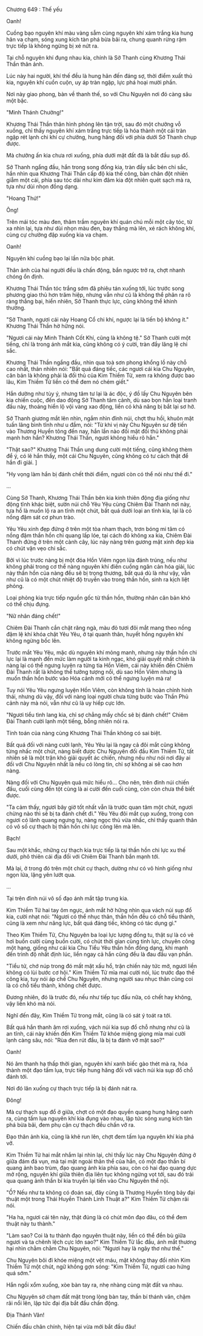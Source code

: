 




Chương 649 : Thế yếu


Oanh!

Cuồng bạo nguyên khí màu vàng sẫm cùng nguyên khí xám trắng kia hung hãn va chạm, sóng xung kích tàn phá bừa bãi ra, chung quanh rừng rậm trực tiếp là không ngừng bị xé nứt ra.

Tại chỗ nguyên khí đụng nhau kia, chính là Sở Thanh cùng Khương Thái Thần thân ảnh.

Lúc này hai người, khí thế đều là hung hãn đến đáng sợ, thời điểm xuất thủ kia, nguyên khí cuồn cuộn, uy áp tràn ngập, lực phá hoại mười phần.

Nơi này giao phong, bàn về thanh thế, so với Chu Nguyên nơi đó càng sâu một bậc.

"Minh Thánh Chưởng!"

Khương Thái Thần thân hình phóng lên tận trời, sau đó một chưởng vỗ xuống, chỉ thấy nguyên khí xám trắng trực tiếp là hóa thành một cái tràn ngập rét lạnh chi khí cự chưởng, hung hăng đối với phía dưới Sở Thanh chụp được.

Mà chưởng ấn kia chưa rơi xuống, phía dưới mặt đất đã là bắt đầu sụp đổ.

Sở Thanh ngẩng đầu, hắn trong song đồng kia, tràn đầy sắc bén chi sắc, hắn nhìn qua Khương Thái Thần cấp độ kia thế công, bàn chân đột nhiên giẫm một cái, phía sau tóc dài như kim đâm kia đột nhiên quét sạch mà ra, tựa như dùi nhọn đồng dạng.

"Hoang Thứ!"

Ông!

Trên mái tóc màu đen, thâm trầm nguyên khí quán chú mỗi một cây tóc, từ xa nhìn lại, tựa như dùi nhọn màu đen, bay thẳng mà lên, xé rách không khí, cùng cự chưởng đập xuống kia va chạm.

Oanh!

Nguyên khí cuồng bạo lại lần nữa bộc phát.

Thân ảnh của hai người đều là chấn động, bắn ngược trở ra, chợt nhanh chóng ổn định.

Khương Thái Thần tóc trắng sớm đã phiêu tán xuống tới, lúc trước song phương giao thủ hơn trăm hiệp, nhưng vẫn như cũ là không thể phân ra rõ ràng thắng bại, hiển nhiên, Sở Thanh thực lực, cũng không thể khinh thường.

"Sở Thanh, ngươi cái này Hoang Cổ chi khí, ngược lại là tiến bộ không ít." Khương Thái Thần hờ hững nói.

"Ngươi cái này Minh Thánh Cốt Khí, cũng là không tệ." Sở Thanh cười một tiếng, chỉ là trong ánh mắt kia, cũng không có ý cười, tràn đầy lăng lệ chi sắc.

Khương Thái Thần ngẩng đầu, nhìn qua toà sơn phong khổng lồ này chỗ cao nhất, thản nhiên nói: "Bất quá đáng tiếc, các ngươi cái kia Chu Nguyên, căn bản là không phải là đối thủ của Kim Thiềm Tử, xem ra không được bao lâu, Kim Thiềm Tử liền có thể đem nó chém giết."

Hắn dường như tùy ý, nhưng tâm tư lại là ác độc, ý đồ lấy Chu Nguyên bên kia chiến cuộc, đến dao động Sở Thanh tâm cảnh, dù sao bọn hắn loại tranh đấu này, thoáng hiển lộ vội vàng xao động, liền có khả năng bị bắt lại sơ hở.

Sở Thanh giương mắt lên nhìn, ngắm nhìn đỉnh núi, chợt thu hồi, khuôn mặt tuấn lãng bình tĩnh như u đầm, nói: "Từ khi vị này Chu Nguyên sư đệ tiến vào Thương Huyền tông đến nay, hắn lần nào đối mặt đối thủ không phải mạnh hơn hắn? Khương Thái Thần, ngươi không hiểu rõ hắn."

"Thật sao?" Khương Thái Thần ung dung cười một tiếng, cũng không thèm để ý, có lẽ hắn thấy, một cái Chu Nguyên, cũng không có tư cách thật để hắn đi giải. ]

"Hy vọng làm hắn bị đánh chết thời điểm, ngươi còn có thể nói như thế đi."

...

Cùng Sở Thanh, Khương Thái Thần bên kia kinh thiên động địa giống như động tĩnh khác biệt, sườn núi chỗ Yêu Yêu cùng Chiêm Đài Thanh nơi này, tựa hồ là muốn lộ ra an tĩnh một chút, bất quá dưới loại an tĩnh kia, lại là có nồng đậm sát cơ phun trào.

Yêu Yêu xinh đẹp đứng ở trên một tòa nham thạch, trơn bóng mi tâm có nồng đậm thần hồn chi quang lấp lóe, tại cách đó không xa kia, Chiêm Đài Thanh đứng ở trên một cành cây, lúc này nàng trên gương mặt xinh đẹp kia có chút vặn vẹo chi sắc.

Bởi vì lúc trước nàng bị một đóa Hồn Viêm ngọn lửa đánh trúng, nếu như không phải trong cơ thể nàng nguyên khí điên cuồng ngăn cản hóa giải, lúc này thần hồn của nàng đều sẽ bị trọng thương, bất quá dù là như vậy, vẫn như cũ là có một chút nhiệt độ truyền vào trong thần hồn, sinh ra kịch liệt phỏng.

Loại phỏng kia trực tiếp nguồn gốc từ thần hồn, thường nhân căn bản khó có thể chịu đựng.

"Nữ nhân đáng chết!"

Chiêm Đài Thanh cắn chặt răng ngà, màu đỏ tươi đôi mắt mang theo nồng đậm lệ khí khóa chặt Yêu Yêu, ở tại quanh thân, huyết hồng nguyên khí không ngừng bốc lên.

Trước mắt Yêu Yêu, mặc dù nguyên khí mỏng manh, nhưng này thần hồn chi lực lại là mạnh đến mức làm người ta kinh ngạc, khó giải quyết nhất chính là nàng lại có thể ngưng luyện ra từng tia Hồn Viêm, cái này khiến đến Chiêm Đài Thanh rất là không thể tưởng tượng nổi, dù sao Hồn Viêm nhưng là muốn thần hồn bước vào Hóa cảnh mới có thể ngưng luyện mà ra!

Tuy nói Yêu Yêu ngưng luyện Hồn Viêm, còn không tính là hoàn chỉnh hình thái, nhưng dù vậy, đối với nàng loại người chưa từng bước vào Thần Phủ cảnh này mà nói, vẫn như cũ là uy hiếp cực lớn.

"Ngươi tiểu tình lang kia, chỉ sợ chẳng mấy chốc sẽ bị đánh chết!" Chiêm Đài Thanh cười lạnh một tiếng, bỗng nhiên nói ra.

Tính toán của nàng cùng Khương Thái Thần không có sai biệt.

Bất quá đối với nàng cười lạnh, Yêu Yêu lại là ngay cả đôi mắt cũng không từng nhấc một chút, nàng biết được Chu Nguyên đối đầu Kim Thiềm Tử, tất nhiên sẽ là một trận khó giải quyết ác chiến, nhưng nếu như nói nơi đây ai đối với Chu Nguyên nhất là nếu có lòng tin, chỉ sợ không ai sẽ cao hơn nàng.

Nàng đối với Chu Nguyên quá mức hiểu rõ... Cho nên, trên đỉnh núi chiến đấu, cuối cùng đến tột cùng là ai cười đến cuối cùng, còn còn chưa thể biết được.

"Ta cảm thấy, ngươi bây giờ tốt nhất vẫn là trước quan tâm một chút, ngươi chừng nào thì sẽ bị ta đánh chết đi." Yêu Yêu đôi mắt cụp xuống, trong con ngươi có lãnh quang ngưng tụ, nàng ngọc thủ vừa nhấc, chỉ thấy quanh thân có vô số cự thạch bị thần hồn chi lực cõng lên mà lên.

Bạch!

Sau một khắc, những cự thạch kia trực tiếp là tại thần hồn chi lực xu thế dưới, phô thiên cái địa đối với Chiêm Đài Thanh bắn mạnh tới.

Mà lại, ở trong đó trên một chút cự thạch, dường như có vô hình giống như ngọn lửa, lặng yên lướt qua.

...

Tại trên đỉnh núi vô số đạo ánh mắt tập trung kia.

Kim Thiềm Tử hai tay ôm ngực, ánh mắt hờ hững nhìn qua vách núi sụp đổ kia, cười nhạt nói: "Ngươi có thể nhục thân, thần hồn đều có chỗ tiểu thành, cũng là xem như năng lực, bất quá đáng tiếc, không có tác dụng gì."

Theo Kim Thiềm Tử, Chu Nguyên ba loại lực lượng đồng tu, thật sự là có vẻ hơi buồn cười cùng buồn cười, có chút thời gian cùng tinh lực, chuyên công một hạng, giống như cái kia Chu Tiểu Yêu thần hồn đồng dạng, khi mạnh đến trình độ nhất định lúc, liền ngay cả hắn cũng đều là đau đầu vạn phần.

"Tiểu tử, chớ núp trong đó mất mặt xấu hổ, trận chiến này tức mở, ngươi liền không có lùi bước cơ hội." Kim Thiềm Tử mỉa mai cười nói, lúc trước đạo thế công kia, tuy nói áp chế Chu Nguyên, nhưng người sau nhục thân cũng coi là có chỗ tiểu thành, không chết được.

Đương nhiên, đó là trước đó, nếu như tiếp tục đấu nữa, có chết hay không, vậy liền khó mà nói.

Nghĩ đến đây, Kim Thiềm Tử trong mắt, cũng là có sát ý toát ra tới.

Bất quá hắn thanh âm rơi xuống, vách núi kia sụp đổ chỗ nhưng như cũ là an tĩnh, cái này khiến đến Kim Thiềm Tử khóe miệng giọng mỉa mai cười lạnh càng sâu, nói: "Rùa đen rút đầu, là bị ta đánh vỡ mật sao?"

Oanh!

Nó âm thanh hạ thấp thời gian, nguyên khí xanh biếc gào thét mà ra, hóa thành một đạo tấm lụa, trực tiếp hung hăng đối với vách núi kia sụp đổ chỗ đánh tới.

Nơi đó lăn xuống cự thạch trực tiếp là bị đánh nát ra.

Đông!

Mà cự thạch sụp đổ ở giữa, chợt có một đạo quyền quang hung hăng oanh ra, cùng tấm lụa nguyên khí kia đụng vào nhau, lập tức sóng xung kích tàn phá bừa bãi, đem phụ cận cự thạch đều chấn vỡ ra.

Đạo thân ảnh kia, cũng là khẽ run lên, chợt đem tấm lụa nguyên khí kia phá vỡ.

Kim Thiềm Tử hai mắt nhắm lại nhìn lại, chỉ thấy lúc này Chu Nguyên đứng ở giữa đám đá vụn, mà tại mặt ngoài thân thể của hắn, có một đạo thần bí quang ảnh bao trùm, đạo quang ảnh kia phía sau, còn có hai đạo quang dực mở rộng, nguyên khí giữa thiên địa liên tục không ngừng vọt tới, sau đó trải qua quang ảnh thần bí kia truyền lại tiến vào Chu Nguyên thể nội.

"Ồ? Nếu như ta không có đoán sai, đây cũng là Thương Huyền tông bảy đại thuật một trong Thái Huyền Thánh Linh Thuật a?" Kim Thiềm Tử chậm rãi nói.

"Ha ha, ngươi cái tên này, thật đúng là có chút môn đạo đâu, có thể đem thuật này tu thành."

"Làm sao? Coi là tu thành đạo nguyên thuật này, liền có thể đền bù giữa ngươi và ta chênh lệch cực lớn sao?" Kim Thiềm Tử lắc đầu, ánh mắt thương hại nhìn chằm chằm Chu Nguyên, nói: "Ngươi hay là ngây thơ như thế."

Chu Nguyên bôi đi khóe miệng một vệt máu, mặt không thay đổi nhìn Kim Thiềm Tử một chút, ngữ không gợn sóng: "Kim Thiềm Tử, ngươi cao hứng quá sớm."

Hắn ngồi xổm xuống, xòe bàn tay ra, nhẹ nhàng cùng mặt đất va nhau.

Chu Nguyên sờ chạm đất mặt trong lòng bàn tay, thần bí thánh văn, chậm rãi nổi lên, lập tức đại địa bắt đầu chấn động.

Địa Thánh Văn!

Chiến đấu chân chính, hiện tại vừa mới bắt đầu đâu!




